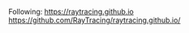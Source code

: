 
Following: https://raytracing.github.io
  https://github.com/RayTracing/raytracing.github.io/
           
           